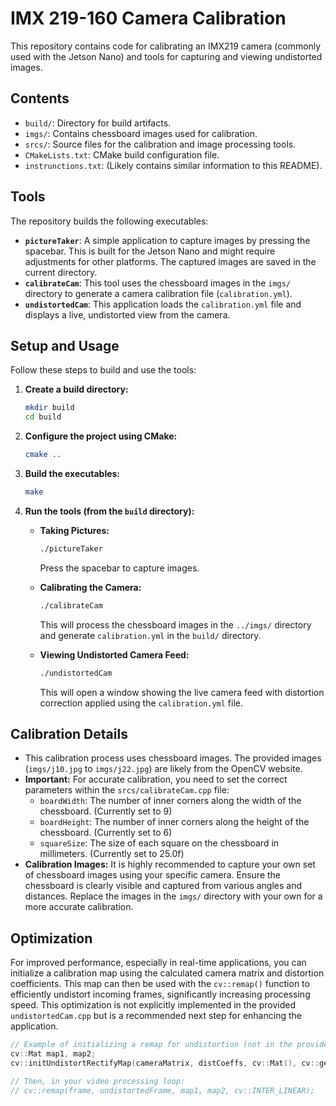 # IMX 219-160 Camera Calibration

This repository contains code for calibrating an IMX219 camera (commonly used with the Jetson Nano) and tools for capturing and viewing undistorted images.

## Contents

* `build/`: Directory for build artifacts.
* `imgs/`: Contains chessboard images used for calibration.
* `srcs/`: Source files for the calibration and image processing tools.
* `CMakeLists.txt`: CMake build configuration file.
* `instrunctions.txt`: (Likely contains similar information to this README).

## Tools

The repository builds the following executables:

* **`pictureTaker`**: A simple application to capture images by pressing the spacebar. This is built for the Jetson Nano and might require adjustments for other platforms. The captured images are saved in the current directory.
* **`calibrateCam`**: This tool uses the chessboard images in the `imgs/` directory to generate a camera calibration file (`calibration.yml`).
* **`undistortedCam`**: This application loads the `calibration.yml` file and displays a live, undistorted view from the camera.

## Setup and Usage

Follow these steps to build and use the tools:

1.  **Create a build directory:**
    ```bash
    mkdir build
    cd build
    ```

2.  **Configure the project using CMake:**
    ```bash
    cmake ..
    ```

3.  **Build the executables:**
    ```bash
    make
    ```

4.  **Run the tools (from the `build` directory):**

    * **Taking Pictures:**
        ```bash
        ./pictureTaker
        ```
        Press the spacebar to capture images.

    * **Calibrating the Camera:**
        ```bash
        ./calibrateCam
        ```
        This will process the chessboard images in the `../imgs/` directory and generate `calibration.yml` in the `build/` directory.

    * **Viewing Undistorted Camera Feed:**
        ```bash
        ./undistortedCam
        ```
        This will open a window showing the live camera feed with distortion correction applied using the `calibration.yml` file.

## Calibration Details

* This calibration process uses chessboard images. The provided images (`imgs/j10.jpg` to `imgs/j22.jpg`) are likely from the OpenCV website.
* **Important:** For accurate calibration, you need to set the correct parameters within the `srcs/calibrateCam.cpp` file:
    * `boardWidth`: The number of inner corners along the width of the chessboard. (Currently set to 9)
    * `boardHeight`: The number of inner corners along the height of the chessboard. (Currently set to 6)
    * `squareSize`: The size of each square on the chessboard in millimeters. (Currently set to 25.0f)
* **Calibration Images:** It is highly recommended to capture your own set of chessboard images using your specific camera. Ensure the chessboard is clearly visible and captured from various angles and distances. Replace the images in the `imgs/` directory with your own for a more accurate calibration.

## Optimization

For improved performance, especially in real-time applications, you can initialize a calibration map using the calculated camera matrix and distortion coefficients. This map can then be used with the `cv::remap()` function to efficiently undistort incoming frames, significantly increasing processing speed. This optimization is not explicitly implemented in the provided `undistortedCam.cpp` but is a recommended next step for enhancing the application.

```cpp
// Example of initializing a remap for undistortion (not in the provided code)
cv::Mat map1, map2;
cv::initUndistortRectifyMap(cameraMatrix, distCoeffs, cv::Mat(), cv::getOptimalNewCameraMatrix(cameraMatrix, distCoeffs, imageSize, 1, imageSize, 0), imageSize, CV_16SC2, map1, map2);

// Then, in your video processing loop:
// cv::remap(frame, undistortedFrame, map1, map2, cv::INTER_LINEAR);
